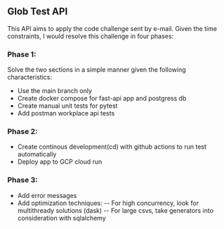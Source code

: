 ## Glob Test API

This API aims to apply the code challenge sent by e-mail. Given the time constraints, I would resolve this challenge in four phases:

### Phase 1:
Solve the two sections in a simple manner given the following characteristics:

- Use the main branch only
- Create docker compose for fast-api app and postgress db
- Create manual unit tests for pytest
- Add postman workplace api tests

### Phase 2:
- Create continous development(cd) with github actions to run test automatically 
- Deploy app to GCP cloud run

### Phase 3:
- Add error messages
- Add optimization techniques:
-- For high concurrency, look for multithready solutions (dask)
-- For large csvs, take generators into consideration with sqlalchemy
